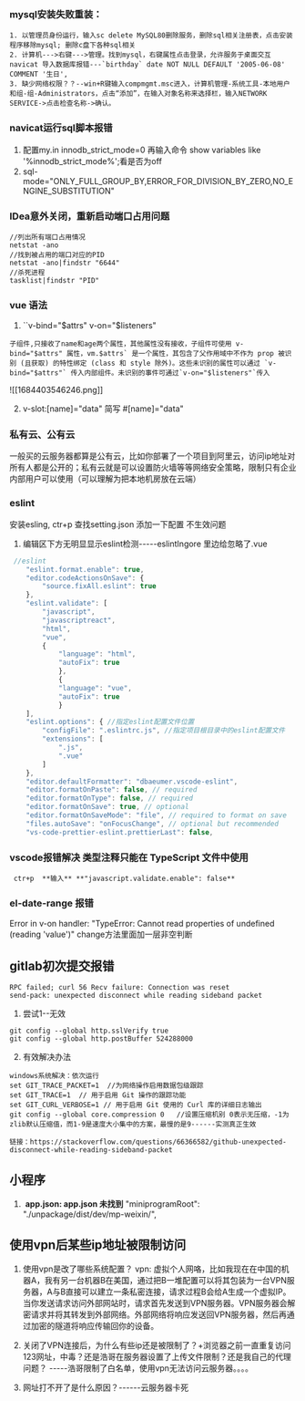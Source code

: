 ### mysql安装失败重装：
	1. 以管理员身份运行，输入sc delete MySQL80删除服务，删除sql相关注册表，点击安装程序移除mysql; 删除c盘下各种sql相关
	2. 计算机--->右键--->管理。找到mysql，右键属性点击登录，允许服务于桌面交互
	navicat 导入数据库报错---`birthday` date NOT NULL DEFAULT '2005-06-08' COMMENT '生日',
	3. 缺少网络权限？？--win+R键输入compmgmt.msc进入，计算机管理-系统工具-本地用户和组-组-Administrators，点击“添加”，在输入对象名称来选择栏，输入NETWORK SERVICE->点击检查名称->确认。

### navicat运行sql脚本报错
1. 配置my.in  innodb_strict_mode=0  再输入命令 show variables like '%innodb_strict_mode%';看是否为off
2. sql-mode="ONLY_FULL_GROUP_BY,ERROR_FOR_DIVISION_BY_ZERO,NO_ENGINE_SUBSTITUTION"

### IDea意外关闭，重新启动端口占用问题
	//列出所有端口占用情况
	netstat -ano
	//找到被占用的端口对应的PID
	netstat -ano|findstr "6644"
	//杀死进程
	tasklist|findstr "PID"

### vue 语法
1. ``v-bind="$attrs"  v-on="$listeners"
```
子组件,只接收了name和age两个属性，其他属性没有接收，子组件可使用 v-bind="$attrs" 属性，vm.$attrs` 是一个属性，其包含了父作用域中不作为 prop 被识别 (且获取) 的特性绑定 (class 和 style 除外)。这些未识别的属性可以通过 `v-bind="$attrs"` 传入内部组件。未识别的事件可通过`v-on="$listeners"`传入
```

![[1684403546246.png]]

2. v-slot:[name]="data"   简写 #[name]="data"

### 私有云、公有云
一般买的云服务器都算是公有云，比如你部署了一个项目到阿里云，访问ip地址对所有人都是公开的；私有云就是可以设置防火墙等等网络安全策略，限制只有企业内部用户可以使用（可以理解为把本地机房放在云端）

### eslint 
安装esling, ctr+p  查找setting.json 添加一下配置
不生效问题
1. 编辑区下方无明显显示eslint检测-----eslintIngore 里边给忽略了.vue
```js
 //eslint
    "eslint.format.enable": true,
    "editor.codeActionsOnSave": {
        "source.fixAll.eslint": true
    },
    "eslint.validate": [
        "javascript",
        "javascriptreact",
        "html",
        "vue",
        {
            "language": "html",
            "autoFix": true
            },
            {
            "language": "vue",
            "autoFix": true
            }
    ],
    "eslint.options": { //指定eslint配置文件位置
        "configFile": ".eslintrc.js", //指定项目根目录中的eslint配置文件
        "extensions": [
            ".js",
            ".vue"
        ]
    },
    "editor.defaultFormatter": "dbaeumer.vscode-eslint",
    "editor.formatOnPaste": false, // required
    "editor.formatOnType": false, // required
    "editor.formatOnSave": true, // optional
    "editor.formatOnSaveMode": "file", // required to format on save
    "files.autoSave": "onFocusChange", // optional but recommended
    "vs-code-prettier-eslint.prettierLast": false,
```
### vscode报错解决 类型注释只能在 TypeScript 文件中使用
	 ctr+p  **输入** **"javascript.validate.enable": false**

### el-date-range 报错
Error in v-on handler: "TypeError: Cannot read properties of undefined (reading 'value')"
change方法里面加一层非空判断

## gitlab初次提交报错
```
RPC failed; curl 56 Recv failure: Connection was reset
send-pack: unexpected disconnect while reading sideband packet
```

1. 尝试1--无效
```
git config --global http.sslVerify true
git config --global http.postBuffer 524288000
```
2.  有效解决办法
```
windows系统解决：依次运行
set GIT_TRACE_PACKET=1  //为网络操作启用数据包级跟踪
set GIT_TRACE=1  // 用于启用 Git 操作的跟踪功能
set GIT_CURL_VERBOSE=1 // 用于启用 Git 使用的 Curl 库的详细日志输出
git config --global core.compression 0   //设置压缩机别 0表示无压缩，-1为zlib默认压缩值，而1-9是速度大小集中的方案，最慢的是9------实测真正生效

链接：https://stackoverflow.com/questions/66366582/github-unexpected-disconnect-while-reading-sideband-packet
```

## 小程序
1.  **app.json: app.json 未找到**
	"miniprogramRoot": "./unpackage/dist/dev/mp-weixin/",




## 使用vpn后某些ip地址被限制访问

1. 使用vpn是改了哪些系统配置？
	vpn: 虚拟个人网咯，比如我现在在中国的机器A，我有另一台机器B在美国，通过把B一堆配置可以将其包装为一台VPN服务器，A与B直接可以建立一条私密连接，请求过程B会给A生成一个虚拟IP。
	当你发送请求访问外部网站时，请求首先发送到VPN服务器。VPN服务器会解密请求并将其转发到外部网络。外部网络将响应发送回VPN服务器，然后再通过加密的隧道将响应传输回你的设备。

2. 关闭了VPN连接后，为什么有些ip还是被限制了？+浏览器之前一直重复访问123网址，中毒？还是浩哥在服务器设置了上传文件限制？还是我自己的代理问题？
-----浩哥限制了白名单，使用vpn无法访问云服务器。。。。
3. 网址打不开了是什么原因？------云服务器卡死